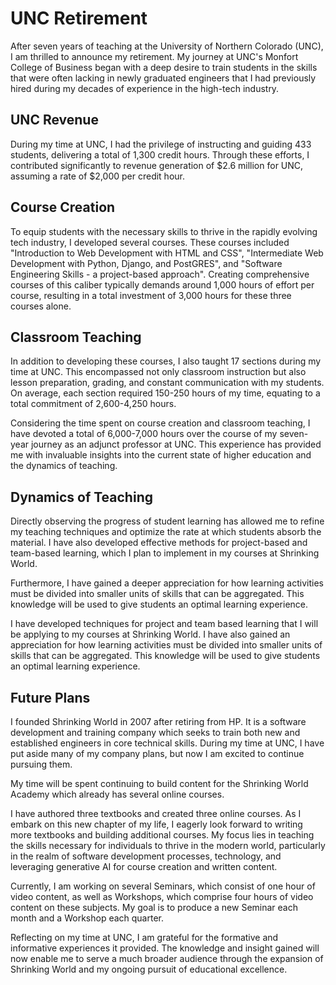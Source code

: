 # UNC Retirement

After seven years of teaching at the University of Northern Colorado (UNC), I am thrilled to announce my retirement. My journey at UNC's Monfort College of Business began with a deep desire to train students in the skills that were often lacking in newly graduated engineers that I had previously hired during my decades of experience in the high-tech industry.


## UNC Revenue

During my time at UNC, I had the privilege of instructing and guiding 433 students, delivering a total of 1,300 credit hours. Through these efforts, I contributed significantly to revenue generation of $2.6 million for UNC, assuming a rate of $2,000 per credit hour.


## Course Creation

To equip students with the necessary skills to thrive in the rapidly evolving tech industry, I developed several courses. These courses included "Introduction to Web Development with HTML and CSS", "Intermediate Web Development with Python, Django, and PostGRES", and "Software Engineering Skills - a project-based approach". Creating comprehensive courses of this caliber typically demands around 1,000 hours of effort per course, resulting in a total investment of 3,000 hours for these three courses alone.


## Classroom Teaching

In addition to developing these courses, I also taught 17 sections during my time at UNC. This encompassed not only classroom instruction but also lesson preparation, grading, and constant communication with my students. On average, each section required 150-250 hours of my time, equating to a total commitment of 2,600-4,250 hours.

Considering the time spent on course creation and classroom teaching, I have devoted a total of 6,000-7,000 hours over the course of my seven-year journey as an adjunct professor at UNC. This experience has provided me with invaluable insights into the current state of higher education and the dynamics of teaching.


## Dynamics of Teaching

Directly observing the progress of student learning has allowed me to refine my teaching techniques and optimize the rate at which students absorb the material. I have also developed effective methods for project-based and team-based learning, which I plan to implement in my courses at Shrinking World.

Furthermore, I have gained a deeper appreciation for how learning activities must be divided into smaller units of skills that can be aggregated. This knowledge will be used to give students an optimal learning experience.

I have developed techniques for project and team based learning that I will be applying to my courses at Shrinking World.  I have also gained an appreciation for how learning activities must be divided into smaller units of skills that can be aggregated.  This knowledge will be used to give students an optimal learning experience.


## Future Plans

I founded Shrinking World in 2007 after retiring from HP.  It is a software development and training company which seeks to train both new and established engineers in core technical skills. During my time at UNC, I have put aside many of my company plans, but now I am excited to continue pursuing them.

My time will be spent continuing to build content for the Shrinking World Academy which already has several online courses.

I have authored three textbooks and created three online courses. As I embark on this new chapter of my life, I eagerly look forward to writing more textbooks and building additional courses. My focus lies in teaching the skills necessary for individuals to thrive in the modern world, particularly in the realm of software development processes, technology, and leveraging generative AI for course creation and written content.

Currently, I am working on several Seminars, which consist of one hour of video content, as well as Workshops, which comprise four hours of video content on these subjects. My goal is to produce a new Seminar each month and a Workshop each quarter. 

Reflecting on my time at UNC, I am grateful for the formative and informative experiences it provided. The knowledge and insight gained will now enable me to serve a much broader audience through the expansion of Shrinking World and my ongoing pursuit of educational excellence.


